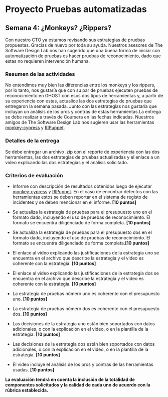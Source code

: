 
# Proyecto Pruebas automatizadas

## Semana 4: ¿Monkeys? ¿Rippers?

Con nuestro CTO ya estamos revisando sus estrategias de pruebas propuestas. Gracias de nuevo por toda su ayuda. Nuestros asesores de The Software Design Lab nos han sugerido que una buena forma de iniciar con automatización de pruebas es hacer pruebas de reconocimiento, dado que estas no requieren intervención humana.  

### Resumen de las actividades
No entendimos muy bien las diferencias entre los monkeys y los rippers, por lo tanto, nos gustaría que con su par de pruebas ejecuten pruebas de reconocimiento en GHOST con esos dos tipos de herramientas y, a partir de su experiencia con estas, actualice las dos estrategias de pruebas que entregaron la semana pasada. Junto con las estrategias nos gustaría que incluyan un análisis de los pros y contras de estas herramientas.La entrega se debe realizar a través de Coursera en las fechas indicadas. Nuestros amigos de The Software Design Lab nos sugieren usar las herramientas [monkey-cypress](https://github.com/TheSoftwareDesignLab/monkey-cypress) y [RIPuppet](https://github.com/TheSoftwareDesignLab/RIPuppet/).

### Detalles de la entrega
Se debe entregar un archivo .zip con el reporte de experiencia con las dos herramientas, las dos estrategias de pruebas actualizadas y el enlace a un video explicando las dos estrategias y el análisis solicitado.


### Criterios de evaluación

- Informe con descripción de resultados obtenidos luego de ejecutar [monkey-cypress](https://github.com/TheSoftwareDesignLab/monkey-cypress) y [RIPuppet](https://github.com/TheSoftwareDesignLab/RIPuppet/). En el caso de encontrar defectos con las herramientas estos se deben reportar en el sistema de registo de incidentes y se deben mencionar en el informe. **[10 puntos]**


- Se actualiza la estrategia de pruebas para el presupuesto uno en el formato dado, incluyendo el uso de pruebas de reconocimiento. El formato se encuentra diligenciado de forma completa. **[10 puntos]**

- Se actualiza la estrategia de pruebas para el presupuesto dos en el formato dado, incluyendo el uso de pruebas de reconocimiento. El formato se encuentra diligenciado de forma completa.**[10 puntos]**

- El enlace al video explicando las justificaciones de la estrategia uno se encuentra en el archivo que describe la estrategia y el video es coherente con la estrategia. **[10 puntos]**

- El enlace al video explicando las justificaciones de la estrategia dos se encuentra en el archivo que describe la estrategia y el video es coherente con la estrategia. **[10 puntos]**

- La estrategia de pruebas número uno es coherente con el presupuesto uno. **[10 puntos]**

- La estrategia de pruebas número dos es coherente con el presupuesto dos. **[10 puntos]**

- Las decisiones de la estrategia uno están bien soportados con datos adicionales, o con la explicación en el video, o en la plantilla de la estrategia. **[10 puntos]**

- Las decisiones de la estrategia dos están bien soportados con datos adicionales, o con la explicación en el video, o en la plantilla de la estrategia. **[10 puntos]**

- El video incluye el análisis de los pros y contras de las herramientas usadas.  **[10 puntos]**

**La evaluación tendrá en cuenta la inclusión de la totalidad de componentes solicitados y la calidad de cada uno de acuerdo con la rúbrica establecida.**
